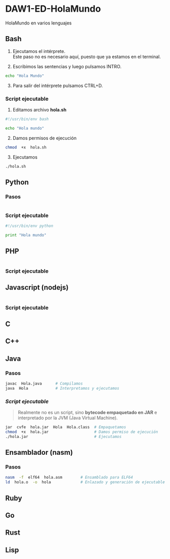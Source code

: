 # DAW1-ED-HolaMundo
HolaMundo en varios lenguajes  

## Bash

1. Ejecutamos el intérprete.  
Este paso no es necesario aquí, puesto que ya estamos en el terminal.

2. Escribimos las sentencias y luego pulsamos INTRO.
```bash
echo "Hola Mundo"
```

3. Para salir del intérprete pulsamos CTRL+D.


### Script ejecutable

1. Editamos archivo __hola.sh__
```bash
#!/usr/bin/env bash

echo "Hola mundo"
```

2. Damos permisos de ejecución

```bash
chmod  +x  hola.sh
```

3. Ejecutamos

```bash
./hola.sh
```



## Python

### Pasos

```bash

```

### Script ejecutable

```python
#!/usr/bin/env python

print "Hola mundo"
```

## PHP

```bash


```

### Script ejecutable


## Javascript (nodejs)

```bash


```

### Script ejecutable


## C

## C++


## Java

### Pasos

```bash
javac  Hola.java      # Compilamos
java  Hola            # Interpretamos y ejecutamos
```

### _Script ejecutable_

> Realmente no es un script, sino __bytecode empaquetado en JAR__ e interpretado por la JVM (Java Virtual Machine).

```bash
jar  cvfe  hola.jar  Hola  Hola.class  # Empaquetamos  
chmod  +x  hola.jar                    # Damos permiso de ejecución
./hola.jar                             # Ejecutamos
```

## Ensamblador (nasm)

### Pasos

```bash
nasm  -f  elf64  hola.asm        # Ensamblado para ELF64
ld  hola.o  -o  hola             # Enlazado y generación de ejecutable
```

## Ruby


## Go


## Rust


## Lisp



